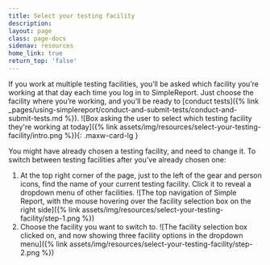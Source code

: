 ```yaml
---
title: Select your testing facility
description:
layout: page
class: page-docs
sidenav: resources
home_link: true
return_top: 'false'
---
```


If you work at multiple testing facilities, you’ll be asked which facility you’re working at that day each time you log in to SimpleReport. Just choose the facility where you’re working, and you’ll be ready to [conduct tests]({% link _pages/using-simplereport/conduct-and-submit-tests/conduct-and-submit-tests.md %}).
![Box asking the user to select which testing facility they're working at today]({% link assets/img/resources/select-your-testing-facility/intro.png %}){: .maxw-card-lg }

You might have already chosen a testing facility, and need to change it. To switch between testing facilities after you’ve already chosen one:
1. At the top right corner of the page, just to the left of the gear and person icons, find the name of your current testing facility. Click it to reveal a dropdown menu of other facilities.
![The top navigation of Simple Report, with the mouse hovering over the facility selection box on the right side]({% link assets/img/resources/select-your-testing-facility/step-1.png %})
1. Choose the facility you want to switch to.
![The facility selection box clicked on, and now showing three facility options in the dropdown menu]({% link assets/img/resources/select-your-testing-facility/step-2.png %})
